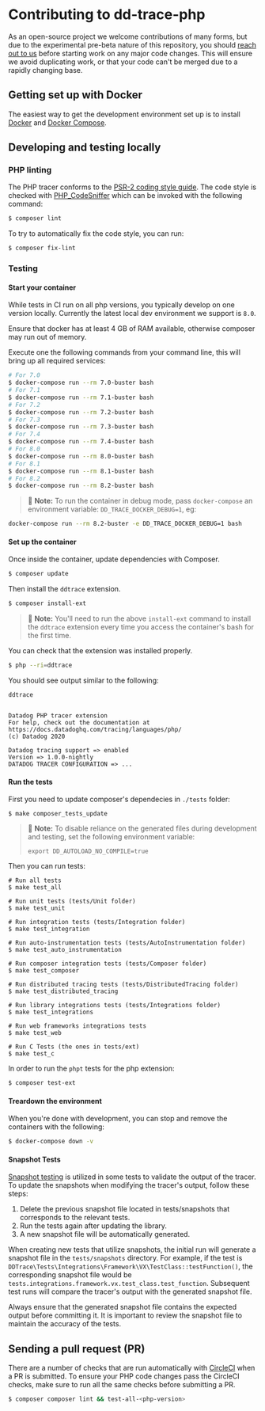 # Contributing to dd-trace-php

As an open-source project we welcome contributions of many forms, but due to the experimental pre-beta nature of this repository, you should [reach out to us](https://github.com/DataDog/dd-trace-php/issues) before starting work on any major code changes. This will ensure we avoid duplicating work, or that your code can't be merged due to a rapidly changing base.

## Getting set up with Docker

The easiest way to get the development environment set up is to install [Docker](https://www.docker.com/) and
[Docker Compose](https://docs.docker.com/compose/).

## Developing and testing locally

### PHP linting

The PHP tracer conforms to the [PSR-2 coding style guide](https://www.php-fig.org/psr/psr-2/). The code style is checked with [PHP_CodeSniffer](https://github.com/squizlabs/PHP_CodeSniffer) which can be invoked with the following command:

```bash
$ composer lint
```

To try to automatically fix the code style, you can run:

```bash
$ composer fix-lint
```

### Testing

#### Start your container

While tests in CI run on all php versions, you typically develop on one version locally. Currently the latest local
dev environment we support is `8.0`.

Ensure that docker has at least 4 GB of RAM available, otherwise composer may run out of memory.

Execute one the following commands from your command line, this will bring up all required services:

```bash
# For 7.0
$ docker-compose run --rm 7.0-buster bash
# For 7.1
$ docker-compose run --rm 7.1-buster bash
# For 7.2
$ docker-compose run --rm 7.2-buster bash
# For 7.3
$ docker-compose run --rm 7.3-buster bash
# For 7.4
$ docker-compose run --rm 7.4-buster bash
# For 8.0
$ docker-compose run --rm 8.0-buster bash
# For 8.1
$ docker-compose run --rm 8.1-buster bash
# For 8.2
$ docker-compose run --rm 8.2-buster bash
```

> :memo: **Note:** To run the container in debug mode, pass `docker-compose` an environment variable: `DD_TRACE_DOCKER_DEBUG=1`, eg:

```bash
docker-compose run --rm 8.2-buster -e DD_TRACE_DOCKER_DEBUG=1 bash
```

#### Set up the container

Once inside the container, update dependencies with Composer.

```bash
$ composer update
```

Then install the `ddtrace` extension.

```bash
$ composer install-ext
```

> :memo: **Note:** You'll need to run the above `install-ext` command to install the `ddtrace` extension every time you access the container's bash for the first time.

You can check that the extension was installed properly.

```bash
$ php --ri=ddtrace
```

You should see output similar to the following:

```
ddtrace


Datadog PHP tracer extension
For help, check out the documentation at https://docs.datadoghq.com/tracing/languages/php/
(c) Datadog 2020

Datadog tracing support => enabled
Version => 1.0.0-nightly
DATADOG TRACER CONFIGURATION => ...
```

#### Run the tests

First you need to update composer's dependecies in `./tests` folder:

    $ make composer_tests_update

> :memo: **Note:** To disable reliance on the generated files during development and testing, set the following environment variable:
>
> `export DD_AUTOLOAD_NO_COMPILE=true`

Then you can run tests:

    # Run all tests
    $ make test_all

    # Run unit tests (tests/Unit folder)
    $ make test_unit

    # Run integration tests (tests/Integration folder)
    $ make test_integration

    # Run auto-instrumentation tests (tests/AutoInstrumentation folder)
    $ make test_auto_instrumentation

    # Run composer integration tests (tests/Composer folder)
    $ make test_composer

    # Run distributed tracing tests (tests/DistributedTracing folder)
    $ make test_distributed_tracing

    # Run library integrations tests (tests/Integrations folder)
    $ make test_integrations

    # Run web frameworks integrations tests
    $ make test_web

    # Run C Tests (the ones in tests/ext)
    $ make test_c

In order to run the `phpt` tests for the php extension:

```bash
$ composer test-ext
```

#### Treardown the environment

When you're done with development, you can stop and remove the containers with the following:

```bash
$ docker-compose down -v
```

#### Snapshot Tests

[Snapshot testing](https://github.com/DataDog/dd-apm-test-agent#snapshot-testing) is utilized in some tests to validate
the output of the tracer. To update the snapshots when modifying the tracer's output, follow these steps:
1. Delete the previous snapshot file located in tests/snapshots that corresponds to the relevant tests.
2. Run the tests again after updating the library.
3. A new snapshot file will be automatically generated.

When creating new tests that utilize snapshots, the initial run will generate a snapshot file in the `tests/snapshots`
directory. For example, if the test is `DDTrace\Tests\Integrations\Framework\VX\TestClass::testFunction()`,
the corresponding snapshot file would be `tests.integrations.framework.vx.test_class.test_function`. Subsequent test runs
will compare the tracer's output with the generated snapshot file.

Always ensure that the generated snapshot file contains the expected output before committing it. It is important to
review the snapshot file to maintain the accuracy of the tests.

## Sending a pull request (PR)

There are a number of checks that are run automatically with [CircleCI](https://circleci.com/gh/DataDog/dd-trace-php/tree/master) when a PR is submitted. To ensure your PHP code changes pass the CircleCI checks, make sure to run all the same checks before submitting a PR.

```bash
$ composer composer lint && test-all-<php-version>
```
